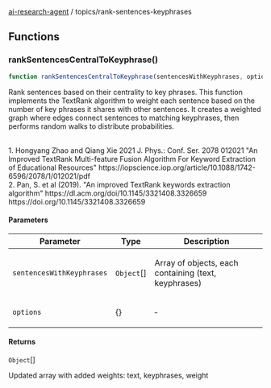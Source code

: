 [ai-research-agent](../index.md) / topics/rank-sentences-keyphrases

## Functions

### rankSentencesCentralToKeyphrase()

```ts
function rankSentencesCentralToKeyphrase(sentencesWithKeyphrases, options): Object[]
```

Rank sentences based on their centrality to key phrases.
This function implements the TextRank algorithm to weight each sentence
based on the number of key phrases it shares with other sentences.
It creates a weighted graph where edges connect sentences to matching
keyphrases, then performs random walks to distribute probabilities.

<br /> 
1. Hongyang Zhao and Qiang Xie 2021 J. Phys.: Conf. Ser. 2078 012021
   "An Improved TextRank Multi-feature Fusion Algorithm For
   Keyword Extraction of Educational Resources"
   https://iopscience.iop.org/article/10.1088/1742-6596/2078/1/012021/pdf
<br />
2. Pan, S. et al (2019). "An improved TextRank keywords extraction algorithm"
   https://dl.acm.org/doi/10.1145/3321408.3326659
   https://doi.org/10.1145/3321408.3326659

#### Parameters

<table>
<thead>
<tr>
<th>Parameter</th>
<th>Type</th>
<th>Description</th>
</tr>
</thead>
<tbody>
<tr>
<td>

`sentencesWithKeyphrases`

</td>
<td>

`Object`[]

</td>
<td>

Array of objects, each containing (text, keyphrases)

</td>
</tr>
<tr>
<td>

`options`

</td>
<td>

\{\}

</td>
<td>

&hyphen;

</td>
</tr>
</tbody>
</table>

#### Returns

`Object`[]

Updated array with added weights: text, keyphrases, weight
